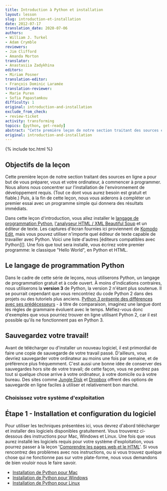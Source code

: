 ```yaml
---
title: Introduction à Python et installation
layout: lesson
slug: introduction-et-installation
date: 2012-07-17
translation_date: 2020-07-06
authors:
- William J. Turkel
- Adam Crymble
reviewers:
- Jim Clifford
- Amanda Morton
translator:
- Anastasiia Zadykhina
editors:
- Miriam Posner
translation-editor:
- François Dominic Laramée
translation-reviewer:
- Marie Puren
- Sofia Papastamkou
difficulty: 1
original: introduction-and-installation
exclude_from_check:
- review-ticket
activity: transforming
topics: [python, get-ready]
abstract: "Cette première leçon de notre section traitant des sources en ligne, a pour but de vous - et votre ordinateur - faire commencer à programmer. Nous allons nous concentrer sur l'installation du logiciel adéquat - tout est gratuit et fiable -, et à la fin de cette leçon, nous vous aiderons à faire un premier essai avec une programmation simple qui donnera des résultats immédiats."
original: introduction-and-installation
---
```


{% include toc.html %}


Objectifs de la leçon
------------
Cette première leçon de notre section traitant des sources en ligne a pour but de vous préparer, vous et votre ordinateur, à commencer à programmer. Nous allons nous concentrer sur l'installation de l'environnement de développement requis. (Tout ce dont vous aurez besoin est gratuit et fiable.) Puis, à la fin de cette leçon, nous vous aiderons à compléter un premier essai avec un programme simple qui donnera des résultats immédiats.

Dans cette leçon d'introduction, vous allez installer le [langage de programmation Python][], [l'analyseur HTML / XML Beautiful Soup][] et un éditeur de texte. Les captures d'écran fournies ici proviennent de [Komodo Edit][], mais vous pouvez utiliser n'importe quel éditeur de texte capable de travailler avec Python. Voici une liste d'autres [éditeurs compatibles avec Python][]. Une fois que tout sera installé, vous écrirez votre premier programme: le classique "Hello World", en Python et HTML.

Le langage de programmation Python
-------------------------------
Dans le cadre de cette série de leçons, nous utiliserons Python, un langage de programmation gratuit et à code ouvert. À moins d'indications contraires, nous utiliserons la **version 3** de Python, la version 2 n'étant plus soutenue. Il se pourrait cependant que vous rencontriez du code Python 2 dans des projets ou des tutoriels plus anciens. [Python 3 présente des différences avec ses prédécesseurs](http://sebastianraschka.com/Articles/2014_python_2_3_key_diff.html) - à titre de comparaison, imaginez une langue dont les règles de grammaire évoluent avec le temps. Méfiez-vous donc d'exemples que vous pourriez trouver en ligne utilisant Python 2, car il est possible qu'ils ne fonctionnent pas en Python 3.

Sauvegardez votre travail!
-----------------

Avant de télécharger ou d'installer un nouveau logiciel, il est primordial de faire une copie de sauvegarde de votre travail passé. D'ailleurs, vous devriez sauvegarder votre ordinateur au moins une fois par semaine, et de préférence plus fréquemment. C'est aussi une bonne idée de conserver des sauvegardes hors site de votre travail; de cette façon, vous ne perdrez pas tout si quelque chose arrive à votre ordinateur, à votre domicile ou à votre bureau. Des sites comme [Jungle Disk][] et [Dropbox][] offrent des options de sauvegarde en ligne faciles à utiliser et relativement bon marché.

### Choisissez votre système d'exploitation

Étape 1 - Installation et configuration du logiciel
------------------------------------

Pour utiliser les techniques présentées ici, vous devrez d'abord télécharger et installer des logiciels disponibles gratuitement. Vous trouverez ci-dessous des instructions pour Mac, Windows et Linux. Une fois que vous aurez installé les logiciels requis pour votre système d'exploitation, vous pourrez passer à la leçon '[Comprendre les pages web et le HTML](https://programminghistorian.org/fr/lecons/comprendre-les-pages-web)'. Si vous rencontrez des problèmes avec nos instructions, ou si vous trouvez quelque chose qui ne fonctionne pas sur votre plate-forme, nous vous demandons de bien vouloir nous le faire savoir.

-   [Installation de Python pour Mac](https://programminghistorian.org/en/lessons/mac-installation)
-   [Installation de Python pour Windows](https://programminghistorian.org/en/lessons/windows-installation)
-   [Installation de Python pour Linux](https://programminghistorian.org/en/lessons/linux-installation)

  [langage de programmation Python]: http://www.python.org/
  [l'analyseur HTML / XML Beautiful Soup]: http://www.crummy.com/software/BeautifulSoup/
  [Komodo Edit]: http://www.activestate.com/komodo-edit
  [Éditeurs Python]: http://wiki.python.org/moin/PythonEditors/
  [Zotero]: http://www.zotero.org/
  [Jungle Disk]: https://www.jungledisk.com/
  [Dropbox]: https://www.dropbox.com/
  [Affichage des fichiers HTML]: /lessons/viewing-html-files
  [Installation de Python pour Mac]: /lessons/mac-installation
  [Installation de Python pour Windows]: /lessons/windows-installation
  [Installation de Python pour Linux]: /lessons/linux-installation




